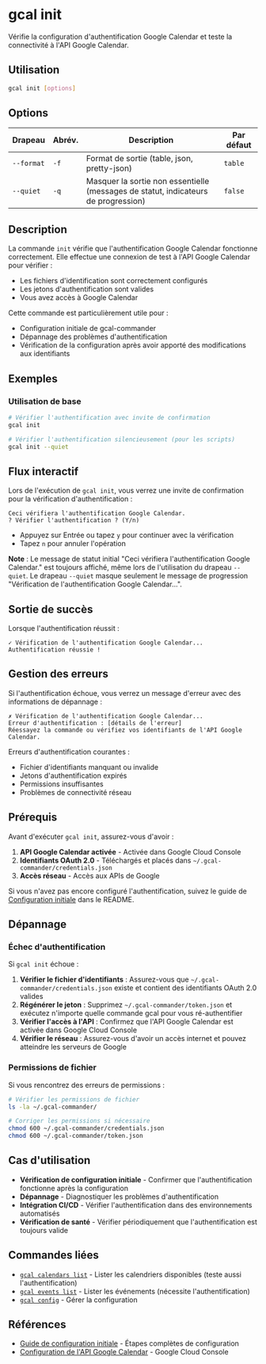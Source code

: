 # gcal init

Vérifie la configuration d'authentification Google Calendar et teste la connectivité à l'API Google Calendar.

## Utilisation

```bash
gcal init [options]
```

## Options

| Drapeau | Abrév. | Description | Par défaut |
|---------|--------|-------------|------------|
| `--format` | `-f` | Format de sortie (table, json, pretty-json) | `table` |
| `--quiet` | `-q` | Masquer la sortie non essentielle (messages de statut, indicateurs de progression) | `false` |

## Description

La commande `init` vérifie que l'authentification Google Calendar fonctionne correctement. Elle effectue une connexion de test à l'API Google Calendar pour vérifier :

- Les fichiers d'identification sont correctement configurés
- Les jetons d'authentification sont valides
- Vous avez accès à Google Calendar

Cette commande est particulièrement utile pour :
- Configuration initiale de gcal-commander
- Dépannage des problèmes d'authentification
- Vérification de la configuration après avoir apporté des modifications aux identifiants

## Exemples

### Utilisation de base

```bash
# Vérifier l'authentification avec invite de confirmation
gcal init

# Vérifier l'authentification silencieusement (pour les scripts)
gcal init --quiet
```

## Flux interactif

Lors de l'exécution de `gcal init`, vous verrez une invite de confirmation pour la vérification d'authentification :

```
Ceci vérifiera l'authentification Google Calendar.
? Vérifier l'authentification ? (Y/n) 
```

- Appuyez sur Entrée ou tapez `y` pour continuer avec la vérification
- Tapez `n` pour annuler l'opération

**Note** : Le message de statut initial "Ceci vérifiera l'authentification Google Calendar." est toujours affiché, même lors de l'utilisation du drapeau `--quiet`. Le drapeau `--quiet` masque seulement le message de progression "Vérification de l'authentification Google Calendar...".

## Sortie de succès

Lorsque l'authentification réussit :

```
✓ Vérification de l'authentification Google Calendar...
Authentification réussie !
```

## Gestion des erreurs

Si l'authentification échoue, vous verrez un message d'erreur avec des informations de dépannage :

```
✗ Vérification de l'authentification Google Calendar...
Erreur d'authentification : [détails de l'erreur]
Réessayez la commande ou vérifiez vos identifiants de l'API Google Calendar.
```

Erreurs d'authentification courantes :
- Fichier d'identifiants manquant ou invalide
- Jetons d'authentification expirés
- Permissions insuffisantes
- Problèmes de connectivité réseau

## Prérequis

Avant d'exécuter `gcal init`, assurez-vous d'avoir :

1. **API Google Calendar activée** - Activée dans Google Cloud Console
2. **Identifiants OAuth 2.0** - Téléchargés et placés dans `~/.gcal-commander/credentials.json`
3. **Accès réseau** - Accès aux APIs de Google

Si vous n'avez pas encore configuré l'authentification, suivez le guide de [Configuration initiale](../README.md#configuration-initiale) dans le README.

## Dépannage

### Échec d'authentification

Si `gcal init` échoue :

1. **Vérifier le fichier d'identifiants** : Assurez-vous que `~/.gcal-commander/credentials.json` existe et contient des identifiants OAuth 2.0 valides
2. **Régénérer le jeton** : Supprimez `~/.gcal-commander/token.json` et exécutez n'importe quelle commande gcal pour vous ré-authentifier
3. **Vérifier l'accès à l'API** : Confirmez que l'API Google Calendar est activée dans Google Cloud Console
4. **Vérifier le réseau** : Assurez-vous d'avoir un accès internet et pouvez atteindre les serveurs de Google

### Permissions de fichier

Si vous rencontrez des erreurs de permissions :

```bash
# Vérifier les permissions de fichier
ls -la ~/.gcal-commander/

# Corriger les permissions si nécessaire
chmod 600 ~/.gcal-commander/credentials.json
chmod 600 ~/.gcal-commander/token.json
```

## Cas d'utilisation

- **Vérification de configuration initiale** - Confirmer que l'authentification fonctionne après la configuration
- **Dépannage** - Diagnostiquer les problèmes d'authentification
- **Intégration CI/CD** - Vérifier l'authentification dans des environnements automatisés
- **Vérification de santé** - Vérifier périodiquement que l'authentification est toujours valide

## Commandes liées

- [`gcal calendars list`](calendars-list.md) - Lister les calendriers disponibles (teste aussi l'authentification)
- [`gcal events list`](events-list.md) - Lister les événements (nécessite l'authentification)
- [`gcal config`](config.md) - Gérer la configuration

## Références

- [Guide de configuration initiale](../README.md#configuration-initiale) - Étapes complètes de configuration
- [Configuration de l'API Google Calendar](https://console.cloud.google.com/) - Google Cloud Console